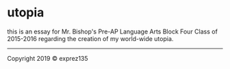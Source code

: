 # utopia

this is an essay for Mr. Bishop's Pre-AP Language Arts Block Four Class of 2015-2016 regarding the creation of my world-wide utopia.

---

Copyright 2019 © exprez135
